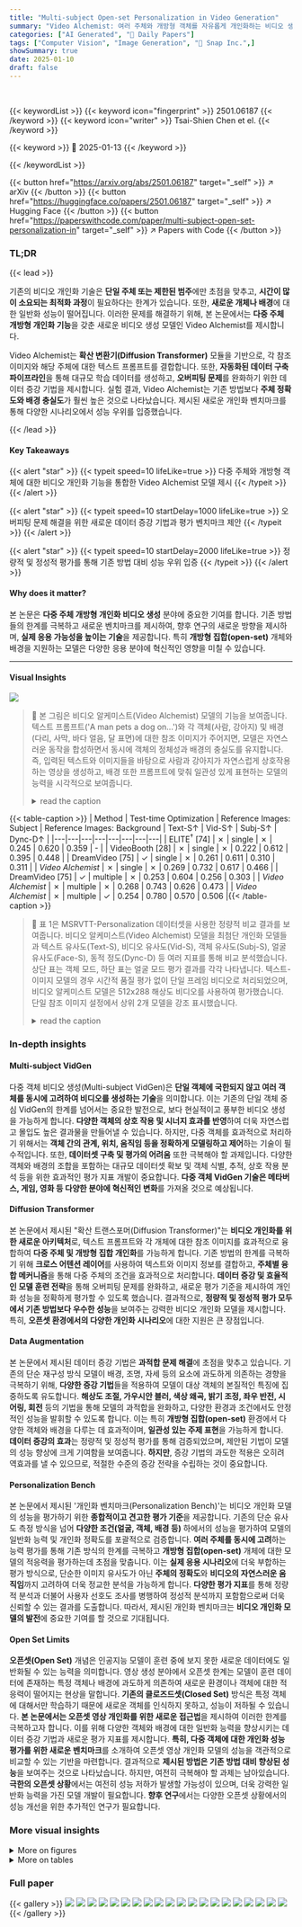 ```yaml
---
title: "Multi-subject Open-set Personalization in Video Generation"
summary: "Video Alchemist: 여러 주체와 개방형 객체를 자유롭게 개인화하는 비디오 생성 모델"
categories: ["AI Generated", "🤗 Daily Papers"]
tags: ["Computer Vision", "Image Generation", "🏢 Snap Inc.",]
showSummary: true
date: 2025-01-10
draft: false
---
```


<br>

{{< keywordList >}}
{{< keyword icon="fingerprint" >}} 2501.06187 {{< /keyword >}}
{{< keyword icon="writer" >}} Tsai-Shien Chen et el. {{< /keyword >}}
 
{{< keyword >}} 🤗 2025-01-13 {{< /keyword >}}
 
{{< /keywordList >}}

{{< button href="https://arxiv.org/abs/2501.06187" target="_self" >}}
↗ arXiv
{{< /button >}}
{{< button href="https://huggingface.co/papers/2501.06187" target="_self" >}}
↗ Hugging Face
{{< /button >}}
{{< button href="https://paperswithcode.com/paper/multi-subject-open-set-personalization-in" target="_self" >}}
↗ Papers with Code
{{< /button >}}




### TL;DR


{{< lead >}}

기존의 비디오 개인화 기술은 **단일 주체 또는 제한된 범주**에만 초점을 맞추고, **시간이 많이 소요되는 최적화 과정**이 필요하다는 한계가 있습니다. 또한, **새로운 개체나 배경**에 대한 일반화 성능이 떨어집니다. 이러한 문제를 해결하기 위해, 본 논문에서는 **다중 주체 개방형 개인화 기능**을 갖춘 새로운 비디오 생성 모델인 Video Alchemist를 제시합니다.



Video Alchemist는 **확산 변환기(Diffusion Transformer)** 모듈을 기반으로, 각 참조 이미지와 해당 주체에 대한 텍스트 프롬프트를 결합합니다. 또한, **자동화된 데이터 구축 파이프라인**을 통해 대규모 학습 데이터를 생성하고, **오버피팅 문제**를 완화하기 위한 데이터 증강 기법을 제시합니다.  실험 결과, Video Alchemist는 기존 방법보다 **주체 정확도와 배경 충실도**가 훨씬 높은 것으로 나타났습니다. 제시된 새로운 개인화 벤치마크를 통해 다양한 시나리오에서 성능 우위를 입증했습니다.

{{< /lead >}}


#### Key Takeaways

{{< alert "star" >}}
{{< typeit speed=10 lifeLike=true >}} 다중 주체와 개방형 객체에 대한 비디오 개인화 기능을 통합한 Video Alchemist 모델 제시 {{< /typeit >}}
{{< /alert >}}

{{< alert "star" >}}
{{< typeit speed=10 startDelay=1000 lifeLike=true >}} 오버피팅 문제 해결을 위한 새로운 데이터 증강 기법과 평가 벤치마크 제안 {{< /typeit >}}
{{< /alert >}}

{{< alert "star" >}}
{{< typeit speed=10 startDelay=2000 lifeLike=true >}} 정량적 및 정성적 평가를 통해 기존 방법 대비 성능 우위 입증 {{< /typeit >}}
{{< /alert >}}

#### Why does it matter?
본 논문은 **다중 주체 개방형 개인화 비디오 생성** 분야에 중요한 기여를 합니다. 기존 방법들의 한계를 극복하고 새로운 벤치마크를 제시하여, 향후 연구의 새로운 방향을 제시하며, **실제 응용 가능성을 높이는 기술**을 제공합니다. 특히 **개방형 집합(open-set)** 개체와 배경을 지원하는 모델은 다양한 응용 분야에 혁신적인 영향을 미칠 수 있습니다.

------
#### Visual Insights



![](https://arxiv.org/html/2501.06187/x2.png)

> 🔼 본 그림은 비디오 알케미스트(Video Alchemist) 모델의 기능을 보여줍니다.  텍스트 프롬프트('A man pets a dog on...')와 각 객체(사람, 강아지) 및 배경(다리, 사막, 바다 얼음, 달 표면)에 대한 참조 이미지가 주어지면, 모델은 자연스러운 동작을 합성하면서 동시에 객체의 정체성과 배경의 충실도를 유지합니다.  즉, 입력된 텍스트와 이미지들을 바탕으로 사람과 강아지가 자연스럽게 상호작용하는 영상을 생성하고, 배경 또한 프롬프트에 맞춰 일관성 있게 표현하는 모델의 능력을 시각적으로 보여줍니다.
> <details>
> <summary>read the caption</summary>
> Figure 1:  Given a text prompt as well as reference images for each subject (i.e., man, dog) and background images (i.e., bridge, desert, sea ice, Moon’s surface), Video Alchemist synthesizes natural motions while preserving subject identity and background fidelity.
> </details>





{{< table-caption >}}
| Method | Test-time Optimization | Reference Images: Subject | Reference Images: Background | Text-S↑ | Vid-S↑ | Subj-S↑ | Dync-D↑ |
|---|---|---|---|---|---|---|---| 
| ELITE<sup>†</sup> [74] | ✗ | single | ✗ | 0.245 | 0.620 | 0.359 | - |
| VideoBooth [28] | ✗ | single | ✗ | 0.222 | 0.612 | 0.395 | 0.448 |
| DreamVideo [75] | ✓ | single | ✗ | 0.261 | 0.611 | 0.310 | 0.311 |
| *Video Alchemist* | ✗ | single | ✗ | 0.269 | 0.732 | 0.617 | 0.466 |
| DreamVideo [75] | ✓ | multiple | ✗ | 0.253 | 0.604 | 0.256 | 0.303 |
| *Video Alchemist* | ✗ | multiple | ✗ | 0.268 | 0.743 | 0.626 | 0.473 |
| *Video Alchemist* | ✗ | multiple | ✓ | 0.254 | 0.780 | 0.570 | 0.506 |{{< /table-caption >}}

> 🔼 표 1은 MSRVTT-Personalization 데이터셋을 사용한 정량적 비교 결과를 보여줍니다. 비디오 알케미스트(Video Alchemist) 모델을 최첨단 개인화 모델들과 텍스트 유사도(Text-S), 비디오 유사도(Vid-S), 객체 유사도(Subj-S), 얼굴 유사도(Face-S), 동적 정도(Dync-D) 등 여러 지표를 통해 비교 분석했습니다. 상단 표는 객체 모드, 하단 표는 얼굴 모드 평가 결과를 각각 나타냅니다. 텍스트-이미지 모델의 경우 시간적 품질 평가 없이 단일 프레임 비디오로 처리되었으며, 비디오 알케미스트 모델은 512x288 해상도 비디오를 사용하여 평가했습니다. 단일 참조 이미지 설정에서 상위 2개 모델을 강조 표시했습니다.
> <details>
> <summary>read the caption</summary>
> Table 1: Quantitative comparison on MSRVTT-Personalization.  We compare Video Alchemist with state-of-the-art personalization methods across multiple metrics, including text similarity (Text-S), video similarity (Vid-S), subject similarity (Subj-S), face similarity (Face-S), and dynamic degree (Dync-D). The top and bottom tables show the evaluations for subject and face modes, respectively. †For text-to-image models, outputs are treated as single-frame videos without evaluating temporal quality. We evaluate Video Alchemist with the videos at 512⁢p⁢x×288⁢p⁢x512px288px512\mathrm{px}\times 288\mathrm{px}512 roman_p roman_x × 288 roman_p roman_x resolution. We highlight the top two models for the single reference image setting.
> </details>





### In-depth insights


#### Multi-subject VidGen
다중 객체 비디오 생성(Multi-subject VidGen)은 **단일 객체에 국한되지 않고 여러 객체를 동시에 고려하여 비디오를 생성하는 기술**을 의미합니다. 이는 기존의 단일 객체 중심 VidGen의 한계를 넘어서는 중요한 발전으로, 보다 현실적이고 풍부한 비디오 생성을 가능하게 합니다.  **다양한 객체의 상호 작용 및 시너지 효과를 반영**하여 더욱 자연스럽고 몰입도 높은 결과물을 만들어낼 수 있습니다.  하지만, 다중 객체를 효과적으로 처리하기 위해서는 **객체 간의 관계, 위치, 움직임 등을 정확하게 모델링하고 제어**하는 기술이 필수적입니다. 또한, **데이터셋 구축 및 평가의 어려움** 또한 극복해야 할 과제입니다. 다양한 객체와 배경의 조합을 포함하는 대규모 데이터셋 확보 및 객체 식별, 추적, 상호 작용 분석 등을 위한 효과적인 평가 지표 개발이 중요합니다.  **다중 객체 VidGen 기술은 메타버스, 게임, 영화 등 다양한 분야에 혁신적인 변화**를 가져올 것으로 예상됩니다.

#### Diffusion Transformer
본 논문에서 제시된 "확산 트랜스포머(Diffusion Transformer)"는 **비디오 개인화를 위한 새로운 아키텍처**로, 텍스트 프롬프트와 각 개체에 대한 참조 이미지를 효과적으로 융합하여 **다중 주체 및 개방형 집합 개인화**를 가능하게 합니다.  기존 방법의 한계를 극복하기 위해 **크로스 어텐션 레이어**를 사용하여 텍스트와 이미지 정보를 결합하고, **주체별 융합 메커니즘**을 통해 다중 주체의 조건을 효과적으로 처리합니다.  **데이터 증강 및 효율적인 모델 훈련 전략**을 통해 오버피팅 문제를 완화하고, 새로운 평가 기준을 제시하여 개인화 성능을 정확하게 평가할 수 있도록 했습니다.  결과적으로, **정량적 및 정성적 평가 모두에서 기존 방법보다 우수한 성능**을 보여주는 강력한 비디오 개인화 모델을 제시합니다.  특히, **오픈셋 환경에서의 다양한 개인화 시나리오**에 대한 지원은 큰 장점입니다.

#### Data Augmentation
본 논문에서 제시된 데이터 증강 기법은 **과적합 문제 해결**에 초점을 맞추고 있습니다.  기존의 단순 재구성 방식 모델이 배경, 조명, 자세 등의 요소에 과도하게 의존하는 경향을 극복하기 위해, **다양한 증강 기법**들을 적용하여 모델이 대상 객체의 본질적인 특징에 집중하도록 유도합니다.  **해상도 조절, 가우시안 블러, 색상 왜곡, 밝기 조정, 좌우 반전, 시어링, 회전** 등의 기법을 통해 모델의 과적합을 완화하고, 다양한 환경과 조건에서도 안정적인 성능을 발휘할 수 있도록 합니다.  이는 특히 **개방형 집합(open-set)** 환경에서 다양한 객체와 배경을 다루는 데 효과적이며, **일관성 있는 주제 표현**을 가능하게 합니다.  **데이터 증강의 효과**는 정량적 및 정성적 평가를 통해 검증되었으며, 제안된 기법이 모델의 성능 향상에 크게 기여함을 보여줍니다.  **하지만**, 증강 기법의 과도한 적용은 오히려 역효과를 낼 수 있으므로, 적절한 수준의 증강 전략을 수립하는 것이 중요합니다.

#### Personalization Bench
본 논문에서 제시된 '개인화 벤치마크(Personalization Bench)'는 비디오 개인화 모델의 성능을 평가하기 위한 **종합적이고 견고한 평가 기준**을 제공합니다. 기존의 단순 유사도 측정 방식을 넘어 **다양한 조건(얼굴, 객체, 배경 등)** 하에서의 성능을 평가하여 모델의 일반화 능력 및 개인화 정확도를 포괄적으로 검증합니다.  **여러 주체를 동시에 고려**하는 능력 평가를 통해 기존 방식의 한계를 극복하고 **개방형 집합(open-set)** 개체에 대한 모델의 적응력을 평가하는데 초점을 맞춥니다. 이는 **실제 응용 시나리오**에 더욱 부합하는 평가 방식으로,  단순한 이미지 유사도가 아닌 **주체의 정확도**와 **비디오의 자연스러운 움직임**까지 고려하여 더욱 정교한 분석을 가능하게 합니다.  **다양한 평가 지표**를 통해 정량적 분석과 더불어 사용자 선호도 조사를 병행하여 정성적 분석까지 포함함으로써 더욱 신뢰할 수 있는 결과를 도출합니다. 따라서, 제시된 개인화 벤치마크는 **비디오 개인화 모델의 발전**에 중요한 기여를 할 것으로 기대됩니다.

#### Open Set Limits
**오픈셋(Open Set)** 개념은 인공지능 모델이 훈련 중에 보지 못한 새로운 데이터에도 일반화될 수 있는 능력을 의미합니다.  영상 생성 분야에서 오픈셋 한계는 모델이 훈련 데이터에 존재하는 특정 객체나 배경에 과도하게 의존하여 새로운 환경이나 객체에 대한 적응력이 떨어지는 현상을 말합니다.  **기존의 클로즈드셋(Closed Set)** 방식은 특정 객체에 대해서만 학습하기 때문에 새로운 객체를 인식하지 못하고, 성능이 저하될 수 있습니다.  **본 논문에서는 오픈셋 영상 개인화를 위한 새로운 접근법**을 제시하여 이러한 한계를 극복하고자 합니다.  이를 위해 다양한 객체와 배경에 대한 일반화 능력을 향상시키는 데이터 증강 기법과 새로운 평가 지표를 제시합니다.  **특히, 다중 객체에 대한 개인화 성능 평가를 위한 새로운 벤치마크**를 소개하여 오픈셋 영상 개인화 모델의 성능을 객관적으로 비교할 수 있는 기반을 마련합니다.  결과적으로 **제시된 방법은 기존 방법 대비 향상된 성능**을 보여주는 것으로 나타났습니다.  하지만, 여전히 극복해야 할 과제는 남아있습니다.  **극한의 오픈셋 상황**에서는 여전히 성능 저하가 발생할 가능성이 있으며, 더욱 강력한 일반화 능력을 가진 모델 개발이 필요합니다.  **향후 연구**에서는 다양한 오픈셋 상황에서의 성능 개선을 위한 추가적인 연구가 필요합니다.


### More visual insights

<details>
<summary>More on figures
</summary>


![](https://arxiv.org/html/2501.06187/x3.png)

> 🔼 그림 2는 비디오 개인화를 위한 데이터셋 수집 과정을 보여줍니다. 세 단계를 거쳐 비디오와 캡션 쌍을 이용하여 훈련 데이터셋을 구성합니다. 첫째, 캡션에서 세 가지 종류의 엔티티 단어(주제, 개체, 배경)를 식별합니다. 다음으로, 이러한 엔티티 단어들을 이용하여 선택된 세 개의 비디오 프레임에서 주제와 개체를 찾아 분할합니다. 마지막으로, 중간 프레임에서 주제와 개체를 제거하여 깨끗한 배경 이미지를 추출합니다.
> <details>
> <summary>read the caption</summary>
> Figure 2: Dataset collection pipeline for video personalization.  We construct our training dataset using video and caption pairs through three steps. First, we identify three categories of entity words from the caption: subject, object, and background. Next, we use these entity words to localize and segment the target subjects and objects in three selected video frames. Finally, we extract a clean background image by removing the subjects and objects from the middle frame.
> </details>



![](https://arxiv.org/html/2501.06187/x4.png)

> 🔼 그림 3은 Video Alchemist 모델의 아키텍처를 보여줍니다. 이 모델은 latent Diffusion Transformer (DiT) [50] 기반으로, 비디오를 video tokens으로 인코딩한 후, latent space에서 DiT blocks의 연속적인 denoising을 통해 복원합니다. 각 DiT block은 개별 reference image와 해당하는 entity word의 embedding을 결합한 personalization embedding (f=Concat(f1,…,fn,…,fN))과의 추가적인 cross-attention 연산을 포함합니다. 여기서, fn은 reference image xn과 entity word cn의 embedding을 융합한 것입니다. 그림에서 각 사각형은 1-D 토큰을 나타냅니다.
> <details>
> <summary>read the caption</summary>
> Figure 3: Model architecture.  Our model is a latent DiT [50], where we first encode a video into video tokens and denoise them with a deep cascade of DiT blocks in the latent space. Each DiT block includes an additional cross-attention operation with personalization embeddings f=Concat⁢(f1,…,fn,…,fN)𝑓Concatsubscript𝑓1…subscript𝑓𝑛…subscript𝑓𝑁f=\textrm{Concat}(f_{1},\dots,f_{n},\dots,f_{N})italic_f = Concat ( italic_f start_POSTSUBSCRIPT 1 end_POSTSUBSCRIPT , … , italic_f start_POSTSUBSCRIPT italic_n end_POSTSUBSCRIPT , … , italic_f start_POSTSUBSCRIPT italic_N end_POSTSUBSCRIPT ), where fnsubscript𝑓𝑛f_{n}italic_f start_POSTSUBSCRIPT italic_n end_POSTSUBSCRIPT fuses the embeddings of both the reference image xnsubscript𝑥𝑛x_{n}italic_x start_POSTSUBSCRIPT italic_n end_POSTSUBSCRIPT and the corresponding entity word cnsubscript𝑐𝑛c_{n}italic_c start_POSTSUBSCRIPT italic_n end_POSTSUBSCRIPT. Each square in the figure represents a 1-D token.
> </details>



![](https://arxiv.org/html/2501.06187/x5.png)

> 🔼 그림 4는 논문에서 제시하는 MSRVTT-Personalization 벤치마크의 테스트 샘플을 보여줍니다. 이 벤치마크는 얼굴 조건화, 단일 또는 다중 주제 조건화, 전경 및 배경 조건화를 포함한 다양한 모드를 지원하는 종합적인 비디오 개인화 평가 기준입니다. 그림은 다양한 조건화 모드를 사용하여 비디오를 개인화하는 방법을 보여주는 예시를 제공합니다.  즉, 얼굴만을 사용하거나, 여러 명의 사람 또는 사물을 조건화하거나, 전경과 배경을 모두 조건화하는 등 다양한 방식으로 비디오를 생성할 수 있습니다. 이를 통해 다양한 비디오 개인화 기법의 성능을 보다 정확하고 포괄적으로 평가할 수 있습니다.
> <details>
> <summary>read the caption</summary>
> Figure 4: Test sample in MSRVTT-Personalization.  We present a comprehensive video personalization benchmark. Our benchmark supports various modes, including face conditioning, single or multiple subjects conditioning, and foreground and background conditioning.
> </details>



![](https://arxiv.org/html/2501.06187/x6.png)

> 🔼 그림 5는 MSRVTT-Personalization 기준으로 다양한 비디오 개인화 모델의 질적 비교 결과를 보여줍니다. 공정한 비교를 위해 각 모델에 단일 참조 이미지만을 사용했습니다. 기존 방법과 비교하여, 본 논문의 결과는 입력 텍스트 프롬프트와 참조 피사체를 충실히 반영하면서 자연스러운 동작과 자세 변화를 보여줍니다.  이는 모델이 텍스트와 이미지 정보를 효과적으로 결합하여 실제와 유사한 비디오를 생성할 수 있음을 시사합니다.
> <details>
> <summary>read the caption</summary>
> Figure 5: Qualitative comparison on MSRVTT-Personalization.  We use a single reference image to each model for a fair comparison. Compared to existing methods, our results closely match the input text prompt and reference subjects while exhibiting natural motion and pose variations.
> </details>



![](https://arxiv.org/html/2501.06187/x7.png)

> 🔼 그림 6은 ablation study의 결과를 보여줍니다.  상단부터 순서대로, 1) Video Alchemist는 DINOv2 [47]를 이미지 인코더로 사용했을 때 더 나은 주제 충실도를 달성합니다. 2) 조건부 이미지와 단어 토큰을 사용하여 조건부 이미지와 개체 단어를 올바르게 연결합니다. 3) 제안된 데이터 증강을 통해 복사-붙여넣기 효과를 완화하고 텍스트와 일치하는 비디오를 합성합니다. 참고 이미지는 DALL-E 3 [3]에 의해 합성되었습니다.
> <details>
> <summary>read the caption</summary>
> Figure 6: Qualitative results of the ablation study.  From top to bottom, we show that 1) Video Alchemist achieves better subject fidelity using DINOv2 [47] as the image encoder; 2) it correctly binds the conditional image and entity word with the usage of word tokens; 3) it mitigates the copy-and-paste effect and synthesizes text-aligned videos via the proposed data augmentation. The reference image is synthesized by DALL·E 3 [3].
> </details>



![](https://arxiv.org/html/2501.06187/extracted/6124560/figures/sources/word_cloud.png)

> 🔼 이 그림은 논문의 데이터셋 생성 과정에서 사용된 프롬프트 템플릿을 보여줍니다.  LLM(대규모 언어 모델)을 이용하여 이미지 캡션에서 배경, 주제, 시각적으로 분리 가능한 개체 등 세 가지 유형의 엔티티 단어를 추출하는 방법을 설명하기 위한 템플릿입니다.  각 엔티티 유형에 대한 정의와 함께,  LLM이 올바른 결과를 생성하기 위한 형식과 규칙(명사만 사용, 캡션의 부분집합이어야 함 등)을 제시하고 있습니다.  여러 예시를 통해 LLM이 어떻게 엔티티 단어를 추출하는지 보여줍니다.
> <details>
> <summary>read the caption</summary>
> Figure 7: Prompt template for retrieving the entity words.
> </details>



![](https://arxiv.org/html/2501.06187/x8.png)

> 🔼 이 그림은 논문의 훈련 데이터셋에서 무작위로 1만 개의 비디오를 추출하여, 각 비디오의 캡션에서 추출된 주요 객체(subject)와 사물(object)에 대한 단어들을 워드 클라우드로 시각화한 것입니다. 단어 크기는 해당 단어가 데이터셋에서 얼마나 자주 등장하는지를 나타냅니다.  자주 등장하는 단어일수록 크게 표시됩니다. 이를 통해 논문에서 사용된 훈련 데이터셋의 주요 구성 요소와  다양성을 파악할 수 있습니다.
> <details>
> <summary>read the caption</summary>
> Figure 8: Word cloud of the entity words.  We randomly sample 10k videos from our training dataset and plot the word cloud of the retrieved subject and object entity words.
> </details>



![](https://arxiv.org/html/2501.06187/x9.png)

> 🔼 그림 9는 논문에서 제시하는 다중 주체 개방형 집합 개인화의 추가적인 결과를 보여줍니다. 이 그림은 다양한 조합의 주체와 배경을 사용하여 생성된 비디오들을 보여주는 여러 개의 예시를 포함하고 있습니다. 각 예시는 입력 텍스트 프롬프트와 참조 이미지, 그리고 생성된 비디오 시퀀스를 보여줍니다. 이를 통해, 제안된 모델이 다중 주체와 배경을 효과적으로 처리하고 다양한 시각적 내용을 생성할 수 있는 능력을 보여줍니다.
> <details>
> <summary>read the caption</summary>
> Figure 9: Additional results of multi-subject open-set personalization.
> </details>



![](https://arxiv.org/html/2501.06187/x10.png)

> 🔼 그림 10은 논문에서 제시된 다중 주체 개방형 집합 개인화 비디오 생성 모델의 추가적인 결과를 보여줍니다.  여러 명의 사람이 등장하는 다양한 배경과 상황에서,  텍스트 프롬프트와 참조 이미지들을 조합하여  비디오를 생성한 결과들을 시각적으로 보여줍니다. 각 행은 특정 프롬프트에 대한 결과물들을 보여주며,  참조 이미지의 수가 증가할수록 (P1, P2, P3)  생성된 비디오의 정확도와 디테일이 높아지는 것을 확인할 수 있습니다. 마지막 열 ([P3] with no reference image) 은 참조 이미지 없이 텍스트 프롬프트만으로 생성한 결과를 보여주어 참조 이미지가 생성 결과에 미치는 영향을 비교할 수 있도록 합니다.
> <details>
> <summary>read the caption</summary>
> Figure 10: Additional results of multi-subject open-set personalization.
> </details>



![](https://arxiv.org/html/2501.06187/x11.png)

> 🔼 그림 11은 제시된 텍스트 프롬프트와 여러 참조 이미지를 사용하여 비디오를 생성하는 다중 주체 개방형 집합 개인화의 추가 결과를 보여줍니다. 각 행은 다른 수의 참조 이미지를 사용하여 생성된 결과를 보여주며, 프롬프트에 따라 배경과 주체가 어떻게 변경되는지 보여줍니다.  이를 통해 모델의 다중 주체와 개방형 집합 개인화 기능을 더 잘 이해할 수 있습니다.
> <details>
> <summary>read the caption</summary>
> Figure 11: Additional results of multi-subject open-set personalization.
> </details>



![](https://arxiv.org/html/2501.06187/x12.png)

> 🔼 그림 12는 본 논문에서 제시하는 다중 주체 개방형 집합 개인화 비디오 생성 모델의 추가 결과를 보여줍니다.  각 행은 동일한 텍스트 프롬프트를 사용하지만, 참조 이미지의 수가 달라지는 다양한 결과를 보여줍니다.  첫 번째 열([P1])은 프롬프트에 따른 기본 결과를, 두 번째 열([P2])은 하나의 추가 참조 이미지를 사용한 결과를, 세 번째 열([P3])은 두 개의 추가 참조 이미지를 사용한 결과를 나타냅니다. 마지막 열([P3] with no reference image)은 참조 이미지 없이 텍스트 프롬프트만 사용했을 때의 결과를 보여줍니다. 이를 통해 참조 이미지의 수가 결과에 미치는 영향과 모델의 개방형 집합 개인화 능력을 확인할 수 있습니다.  특히, 로켓 발사 장면을 다양한 배경과 함께 생성하여 모델의 유연성을 보여줍니다.
> <details>
> <summary>read the caption</summary>
> Figure 12: Additional results of multi-subject open-set personalization.
> </details>



![](https://arxiv.org/html/2501.06187/x13.png)

> 🔼 본 그림은 논문의 핵심 내용인 다중 객체 개방형 집합 개인화 비디오 생성 모델의 성능을 보여줍니다. 동일한 텍스트 프롬프트를 사용하여 여러 다른 사람의 참조 이미지를 사용했을 때 생성된 비디오 결과를 보여주는 비교 결과입니다.  각각 다른 사람의 이미지를 참조 이미지로 사용하여 동일한 프롬프트에 대해 어떻게 결과가 달라지는지 보여줍니다. 이는 모델이 입력 이미지에 과도하게 의존하지 않고, 프롬프트의 내용을 충실히 반영하여 비디오를 생성하는 능력을 시각적으로 보여주는 부분입니다.
> <details>
> <summary>read the caption</summary>
> Figure 13: Same text prompt with different reference images of person.
> </details>



![](https://arxiv.org/html/2501.06187/x14.png)

> 🔼 그림 14는 동일한 텍스트 프롬프트를 사용하여 강아지의 참조 이미지를 다르게 했을 때 생성된 비디오를 보여줍니다.  각 행은 다른 강아지의 참조 이미지를 사용하여 생성한 동일한 프롬프트의 비디오 시퀀스를 나타냅니다. 이를 통해 다양한 강아지의 외형을 유지하면서도 동일한 텍스트 프롬프트에 따른 비디오 생성의 일관성을 확인할 수 있습니다. 첫 번째 열은 참조 이미지 없이 생성된 결과를 보여줍니다.
> <details>
> <summary>read the caption</summary>
> Figure 14: Same text prompt with different reference images of dog.
> </details>



![](https://arxiv.org/html/2501.06187/x15.png)

> 🔼 본 그림은 논문의 실험 결과 부분에 있는 것으로, 강아지를 조건으로 하는 비디오 생성에 대한 정성적 비교 결과를 보여줍니다.  Video Alchemist를 포함한 여러 비디오 개인화 모델들이 생성한 비디오 영상들을 보여주며, 각 모델의 성능을 시각적으로 비교 분석할 수 있도록 합니다.  각 모델이 생성한 영상들은 입력된 텍스트 프롬프트와 참조 이미지에 얼마나 충실하게 강아지의 모습과 움직임을 재현하는지 보여주는 지표가 됩니다.  이를 통해 각 모델의 강점과 약점, 그리고 개인화 성능의 차이를 효과적으로 비교할 수 있습니다.
> <details>
> <summary>read the caption</summary>
> Figure 15: Qualitative comparison on the conditional subject of dog.
> </details>



![](https://arxiv.org/html/2501.06187/x16.png)

> 🔼 그림 16은 고양이를 조건부 피사체로 사용한 정성적 비교 결과를 보여줍니다.  다양한 비디오 개인화 모델(Video Alchemist, DreamVideo [75], VideoBooth [28], ELITE [74])이 생성한 결과와 실제 영상을 나란히 배치하여 비교 분석합니다.  각 모델이 고양이의 자연스러운 움직임과 외형을 얼마나 정확하게 재현하는지,  조건부 정보(텍스트, 참조 이미지)를 얼마나 충실히 반영하는지, 그리고 전체적인 비디오 품질을 시각적으로 비교하여 모델 성능 차이를 보여줍니다.  이를 통해 다양한 모델의 개인화 성능을 정성적으로 평가합니다.
> <details>
> <summary>read the caption</summary>
> Figure 16: Qualitative comparison on the conditional subject of cat.
> </details>



![](https://arxiv.org/html/2501.06187/x17.png)

> 🔼 그림 17은 자동차를 조건부 주제로 하는 정성적 비교를 보여줍니다.  비디오 알케미스트(Video Alchemist)를 비롯한 최첨단 개인화 모델의 결과와 실제 영상을 나란히 보여주어, 각 모델의 자동차 묘사 능력과 자연스러운 움직임 생성 능력을 시각적으로 비교 분석합니다.  특히, 다양한 각도와 조명 아래에서 자동차의 외관 및 주변 환경을 얼마나 정확하게 재현하는지, 그리고 자동차의 움직임이 얼마나 자연스럽고 현실적인지를 평가합니다.
> <details>
> <summary>read the caption</summary>
> Figure 17: Qualitative comparison on the conditional subject of car.
> </details>



</details>




<details>
<summary>More on tables
</summary>


{{< table-caption >}}
| Method | Test-time Optimization | Reference Images | Text-S↑ | Vid-S↑ | Face-S↑ | Dync-D↑ |
|---|---|---|---|---|---|---|
| IP-Adapter<sup>†</sup> [82] | ✗ | single | 0.251 | 0.648 | 0.269 | - |
| PhotoMaker<sup>†</sup> [34] | ✗ | single | 0.278 | 0.569 | 0.189 | - |
| Magic-Me [42] | ✓ | single | 0.251 | 0.602 | 0.135 | 0.418 |
| *Video Alchemist* | ✗ | single | 0.273 | 0.687 | 0.382 | 0.424 |
| PhotoMaker<sup>†</sup> [34] | ✗ | multiple | 0.275 | 0.582 | 0.216 | - |
| Magic-Me [42] | ✓ | multiple | 0.248 | 0.618 | 0.153 | 0.385 |
| *Video Alchemist* | ✗ | multiple | 0.272 | 0.694 | 0.411 | 0.402 |{{< /table-caption >}}
> 🔼 표 2는 사용자 선호도 연구 결과를 보여줍니다. 왼쪽에는 객체 모드에 대한 사용자 선호도 비율을, 오른쪽에는 얼굴 모드에 대한 사용자 선호도 비율을 각각 백분율로 나타냅니다. 이 표는 사용자들이 제시된 다양한 비디오 개인화 방법들 중 어떤 방법을 더 선호하는지 정량적으로 보여주는 역할을 합니다.  각 방법에 대한 선호도 비율을 통해, 주어진 조건에서 어떤 모델이 시각적 품질과 주제 충실도 측면에서 더 나은 성능을 보이는지 비교 분석할 수 있습니다.
> <details>
> <summary>read the caption</summary>
> Table 2: User preference study.  We show the user preference percentage for subject (left) and face modes (right), respectively.
> </details>

{{< table-caption >}}
| Method | Preference Ratio ↑ | Quality | Fidelity |
|---|---|---|---|
| ELITE [74] | 2.7% | 0.6% |
| VideoBooth [28] | 0.3% | 0.8% |
| DreamVideo [75] | 0.5% | 0.5% |
| Video Alchemist | 96.5% | 98.1% |{{< /table-caption >}}
> 🔼 표 3은 주제 모드에 대한 ablation 연구 결과를 보여줍니다. 각 모델에 대해 단일 참조 이미지를 사용하고 세 가지 제어 요소(이미지 인코더, 단어 토큰 사용 여부, 이미지 증강 사용 여부)를 조사했습니다. 실험은 256px × 144px 해상도의 비디오에서 수행되었습니다. 이 표는 제안된 방법의 다양한 구성 요소의 효과를 정량적으로 평가하여 모델 성능에 미치는 영향을 분석합니다.
> <details>
> <summary>read the caption</summary>
> Table 3: Ablation study for the subject mode.  We use a single reference image for each model and examine three control factors. The experiments are conducted on the videos at 256⁢p⁢x×144⁢p⁢x256px144px256\mathrm{px}\times 144\mathrm{px}256 roman_p roman_x × 144 roman_p roman_x resolution.
> </details>

{{< table-caption >}}
| Method | Preference Ratio ↑ | Quality | Fidelity |
|---|---|---|---|
| IP-Adapter [82] | 10.4% | 20.2% | 
| PhotoMaker [34] | 37.5% | 7.4% | 
| Magic-Me [42] | 4.4% | 4.0% | 
| Video Alchemist | 47.6% | 68.4% | {{< /table-caption >}}
> 🔼 표 4는 비디오 개인화 모델 학습에 사용된 데이터 증강 기법들을 보여줍니다.  각 증강 기법의 적용 확률과, 증강 기법에 사용된 하이퍼파라미터,  증강 기법의 유형, 그리고 각 하이퍼파라미터의 샘플링 범위를 나타냅니다.  'Downscale', 'Gaussian blur', 'Color jitter', 'Brightness', 'Horizontal flip', 'Shearing (x-axis)', 'Shearing (y-axis)', 'Rotation', 'Random crop' 과 같은 여러 가지 증강 기법들이 사용되었으며,  각 기법은 참조 이미지의 높이(h)와 너비(w)를 기준으로 샘플링 범위가 정해집니다. 예를 들어, 'Downscale'의 경우,  샘플링 범위는 [112/max(h, w), 1.0]로,  참조 이미지의 최대 크기(h, w 중 큰 값)에 따라 스케일링 비율이 조정됩니다.
> <details>
> <summary>read the caption</summary>
> Table 4: Training augmentations.  We denote the height and width of the reference image as hℎhitalic_h and w𝑤witalic_w.
> </details>

{{< table-caption >}}
| Method | Image Encoder | Use Word Token | Image Augmentations | Text-S↑ | Vid-S↑ | Subj-S↑ | Dync-D↑ |
|---|---|---|---|---|---|---|---| 
| Use CLIP | CLIP [52] | ✓ | ✓ | 0.269 | 0.768 | 0.569 | 0.552 |
| No word token | DINOv2 [47] | ✗ | ✓ | 0.256 | 0.790 | 0.566 | 0.569 |
| No augmentation | DINOv2 [47] | ✓ | ✗ | 0.251 | 0.781 | 0.609 | 0.506 |
| *Video Alchemist* | DINOv2 [47] | ✓ | ✓ | 0.257 | 0.790 | 0.600 | 0.570 |{{< /table-caption >}}
> 🔼 표 5는 비디오 생성 백본과 이미지 인코더의 구조적 세부 정보를 보여줍니다.  비디오 백본은 DiT(Diffusion Transformer) 아키텍처를 기반으로 하며, 이미지 인코더는 CLIP(Contrastive Language–Image Pre-training)과 DINOv2(self-supervised vision transformer) 두 가지 모델을 사용합니다.  표에는 각 구성 요소의 입력 채널 수, 패치 크기, 토큰 수, 어텐션 헤드 수, 사용된 추가 모듈(예: 플래시 어텐션, 퓨즈드 레이어 정규화) 등의 정보가 자세히 나와 있습니다. 이 표는 모델의 아키텍처를 이해하는 데 필수적인 정보를 제공합니다.
> <details>
> <summary>read the caption</summary>
> Table 5: Architecture details of video generation backbone and image encoders.
> </details>

{{< table-caption >}}
| Apply | Probability | Hyperparameters |
|---|---|---|
|  |  | Type | Sampling Range |
| Downscale | 1.0 | scale | [112/max(h,w),1.0] |
| Gaussian blur | 1.0 | kernel size (px) | [1,max(h,w)/50] |
| Color jitter | 1.0 | scale | [-0.05,0.05] |
| Brightness | 1.0 | scale | [0.9,1.1] |
| Horizontal flip | 0.5 | - | - |
| Shearing (x-axis) | 1.0 | value (px) | [-0.05,0.05]x w |
| Shearing (y-axis) | 1.0 | value (px) | [-0.05,0.05]x h |
| Rotation | 1.0 | value (°)| [-20,20] |
| Random crop | 1.0 | scale | [0.67,1.0] |{{< /table-caption >}}
> 🔼 표 6은 논문의 3. Methodology 섹션에 있는 모델 학습 하이퍼파라미터를 보여줍니다. 왼쪽 표는 1단계 학습, 오른쪽 표는 2단계 학습에 대한 하이퍼파라미터를 각각 나타냅니다.  각 단계별로 학습 스텝 수, 샘플 수, 배치 크기, 학습률, 최적화 알고리즘, 가중치 감소, 그래디언트 클리핑 등의 정보가 포함되어 있습니다.  특히, 2단계 학습에서는 이미지 조건화 여부 및 추가적인 하이퍼파라미터 설정이 다르게 적용됨을 확인할 수 있습니다.
> <details>
> <summary>read the caption</summary>
> Table 6: Training hyperparameters.  The right table is for stage II training.
> </details>

</details>




### Full paper

{{< gallery >}}
<img src="paper_images/1.png" class="grid-w50 md:grid-w33 xl:grid-w25" />
<img src="paper_images/2.png" class="grid-w50 md:grid-w33 xl:grid-w25" />
<img src="paper_images/3.png" class="grid-w50 md:grid-w33 xl:grid-w25" />
<img src="paper_images/4.png" class="grid-w50 md:grid-w33 xl:grid-w25" />
<img src="paper_images/5.png" class="grid-w50 md:grid-w33 xl:grid-w25" />
<img src="paper_images/6.png" class="grid-w50 md:grid-w33 xl:grid-w25" />
<img src="paper_images/7.png" class="grid-w50 md:grid-w33 xl:grid-w25" />
<img src="paper_images/8.png" class="grid-w50 md:grid-w33 xl:grid-w25" />
<img src="paper_images/9.png" class="grid-w50 md:grid-w33 xl:grid-w25" />
<img src="paper_images/10.png" class="grid-w50 md:grid-w33 xl:grid-w25" />
<img src="paper_images/11.png" class="grid-w50 md:grid-w33 xl:grid-w25" />
<img src="paper_images/12.png" class="grid-w50 md:grid-w33 xl:grid-w25" />
<img src="paper_images/13.png" class="grid-w50 md:grid-w33 xl:grid-w25" />
<img src="paper_images/14.png" class="grid-w50 md:grid-w33 xl:grid-w25" />
<img src="paper_images/15.png" class="grid-w50 md:grid-w33 xl:grid-w25" />
<img src="paper_images/16.png" class="grid-w50 md:grid-w33 xl:grid-w25" />
<img src="paper_images/17.png" class="grid-w50 md:grid-w33 xl:grid-w25" />
<img src="paper_images/18.png" class="grid-w50 md:grid-w33 xl:grid-w25" />
<img src="paper_images/19.png" class="grid-w50 md:grid-w33 xl:grid-w25" />
<img src="paper_images/20.png" class="grid-w50 md:grid-w33 xl:grid-w25" />
{{< /gallery >}}